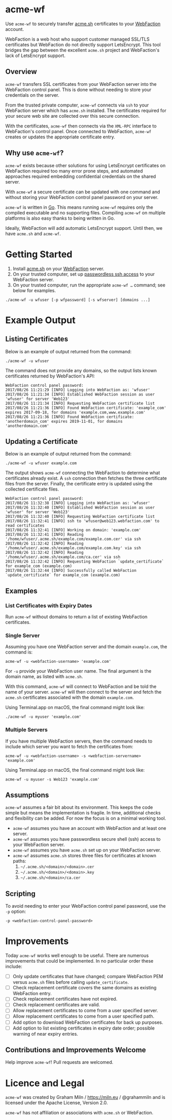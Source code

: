 # acme-wf

Use `acme-wf` to securely transfer [acme.sh][] certificates to your [WebFaction][] account.

WebFaction is a web host who support customer managed SSL/TLS certificates but WebFaction do not directly support LetsEncrypt. This tool bridges the gap between the excellent `acme.sh` project and WebFaction's lack of LetsEncrypt support.

## Overview

`acme-wf` transfers SSL certificates from your WebFaction server into the WebFaction control panel. This is done without needing to store your credentials on the server.

From the trusted private computer, `acme-wf` connects via `ssh` to your WebFaction server which has `acme.sh` installed. The certificates required for your secure web site are collected over this secure connection.

With the certificates, `acme-wf` then connects via the `XML-RPC` interface to WebFaction's control panel. Once connected to WebFaction, `acme-wf` creates or updates the appropriate certificate entry.

## Why use `acme-wf`?

`acme-wf` exists because other solutions for using LetsEncrypt certificates on WebFaction required too many error prone steps, and automated approaches required embedding confidential credentials on the shared server.

With `acme-wf` a secure certificate can be updated with one command and without storing your WebFaction control panel password on your server.

`acme-wf` is written in [Go](https://golang.org). This means running `acme-wf` requires only the compiled executable and no supporting files. Compiling `acme-wf` on multiple platforms is also easy thanks to being written in Go.

Ideally, WebFaction will add automatic LetsEncrypt support. Until then, we have `acme.sh` and `acme-wf`.

# Getting Started

1. Install [acme.sh][] on your [WebFaction][] server.
2. On your trusted computer, set up [passwordless ssh access](https://www.dssw.co.uk/blog/2013-09-20-avoiding-password-prompts-with-ssh-and-rsync/) to your WebFaction server.
3. On your trusted computer, run the appropriate `acme-wf …` command; see below for examples.

```
./acme-wf -u wfuser [-p wfpassword] [-s wfserver] [domains ...]
```

# Example Output

## Listing Certificates

Below is an example of output returned from the command:

`./acme-wf -u wfuser`

The command does not provide any domains, so the output lists known certificates returned by WebFaction's API:

```
WebFaction control panel password: 
2017/08/26 11:21:29 [INFO] Logging into WebFaction as: 'wfuser'
2017/08/26 11:21:34 [INFO] Established WebFaction session as user 'wfuser' for server 'Web123'
2017/08/26 11:21:34 [INFO] Requesting WebFaction certificate list
2017/08/26 11:21:36 [INFO] Found WebFaction certificate: 'example_com' expires 2017-09-18, for domains 'example.com,www.example.com'
2017/08/26 11:21:36 [INFO] Found WebFaction certificate: 'anotherdomain_com' expires 2019-11-01, for domains 'anotherdomain.com'
```

## Updating a Certificate

Below is an example of output returned from the command:

`./acme-wf -u wfuser example.com`

The output shows `acme-wf` connecting the WebFaction to determine what certificates already exist. A `ssh` connection then fetches the three certificate files from the server. Finally, the certificate entry is updated using the collected certificate files.

```
WebFaction control panel password: 
2017/08/26 11:32:38 [INFO] Logging into WebFaction as: 'wfuser'
2017/08/26 11:32:40 [INFO] Established WebFaction session as user 'wfuser' for server 'Web123'
2017/08/26 11:32:40 [INFO] Requesting WebFaction certificate list
2017/08/26 11:32:41 [INFO] ssh to 'wfuser@web123.webfaction.com' to read certificates
2017/08/26 11:32:41 [INFO] Working on domain: 'example.com'
2017/08/26 11:32:41 [INFO] Reading '/home/wfuser/.acme.sh/example.com/example.com.cer' via ssh
2017/08/26 11:32:42 [INFO] Reading '/home/wfuser/.acme.sh/example.com/example.com.key' via ssh
2017/08/26 11:32:42 [INFO] Reading '/home/wfuser/.acme.sh/example.com/ca.cer' via ssh
2017/08/26 11:32:42 [INFO] Requesting WebFaction `update_certificate` for example_com (example.com)
2017/08/26 11:32:44 [INFO] Successfully called WebFaction `update_certificate` for example_com (example.com)
```

## Examples

### List Certificates with Expiry Dates

Run `acme-wf` without domains to return a list of existing WebFaction certificates.

### Single Server

Assuming you have one WebFaction server and the domain `example.com`, the command is:

    acme-wf -u <webfaction-username> 'example.com'

For `-u` provide your WebFaction user name. The final argument is the domain name, as listed with `acme.sh`.

With this command, `acme-wf` will connect to WebFaction and be told the name of your server. `acme-wf` will then connect to the server and fetch the `acme.sh` certificates associated with the domain `example.com`.

Using Terminal.app on macOS, the final command might look like:

    ./acme-wf -u myuser 'example.com'

### Multiple Servers

If you have multiple WebFaction servers, then the command needs to include which server you want to fetch the certificates from:

    acme-wf -u <webfaction-username> -s <webfaction-servername> 'example.com'

Using Terminal.app on macOS, the final command might look like:

    acme-wf -u myuser -s Web123 'example.com'

## Assumptions

`acme-wf` assumes a fair bit about its environment. This keeps the code simple but means the implementation is fragile. In time, additional checks and flexibility can be added. For now the focus is on a minimal working tool.

- `acme-wf` assumes you have an account with WebFaction and at least one server.
- `acme-wf` assumes you have passwordless secure shell (ssh) access to your WebFaction server.
- `acme-wf` assumes you have `acme.sh` set up on your WebFaction server.
- `acme-wf` assumes `acme.sh` stores three files for certificates at known paths:
   1. `~/.acme.sh/<domain>/<domain>.cer`
   2. `~/.acme.sh/<domain>/<domain>.key`
   3. `~/.acme.sh/<domain>/ca.cer`

## Scripting

To avoid needing to enter your WebFaction control panel password, use the `-p` option:

    -p <webfaction-control-panel-password>

# Improvements

Today `acme-wf` works well enough to be useful. There are numerous improvements that could be implemented. In no particular order these include:

- [ ] Only update certificates that have changed; compare WebFaction PEM versus `acme.sh` files before calling `update_certificate`.
- [ ] Check replacement certificate covers the same domains as existing WebFaction entry.
- [ ] Check replacement certificates have not expired.
- [ ] Check replacement certificates are valid.
- [ ] Allow replacement certificates to come from a user specified server.
- [ ] Allow replacement certificates to come from a user specified path.
- [ ] Add option to download WebFaction certificates for back up purposes.
- [ ] Add option to list existing certificates in expiry date order; possible warning of near expiry entries.

## Contributions and Improvements Welcome

Help improve `acme-wf`! Pull requests are welcomed.

# Licence and Legal

`acme-wf` was created by Graham Miln / https://miln.eu / @grahammiln and is licensed under the Apache License, Version 2.0.

`acme-wf` has not affiliation or associations with `acme.sh` or WebFaction.

[acme.sh]: https://github.com/Neilpang/acme.sh
[WebFaction]: https://www.webfaction.com/?aid=50311

